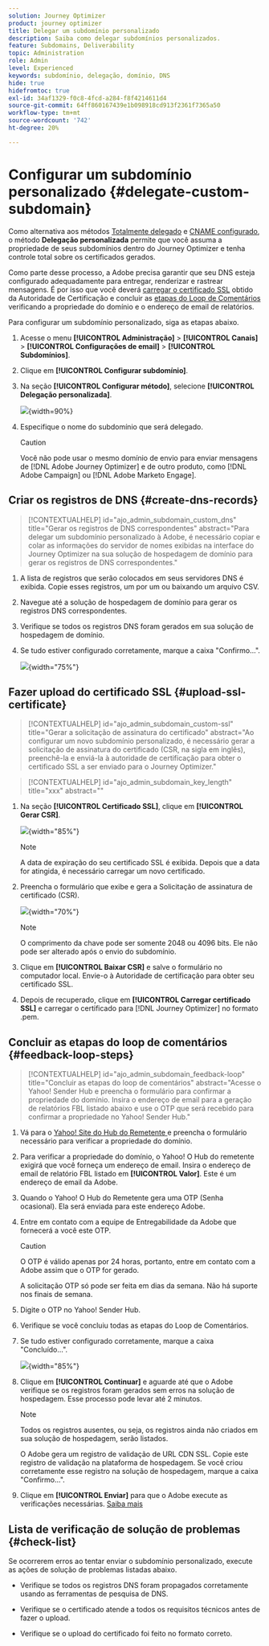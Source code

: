 ```yaml
---
solution: Journey Optimizer
product: journey optimizer
title: Delegar um subdomínio personalizado
description: Saiba como delegar subdomínios personalizados.
feature: Subdomains, Deliverability
topic: Administration
role: Admin
level: Experienced
keywords: subdomínio, delegação, domínio, DNS
hide: true
hidefromtoc: true
exl-id: 34af1329-f0c8-4fcd-a284-f8f4214611d4
source-git-commit: 64ff860167439e1b098918cd913f2361f7365a50
workflow-type: tm+mt
source-wordcount: '742'
ht-degree: 20%

---
```


# Configurar um subdomínio personalizado {#delegate-custom-subdomain}

Como alternativa aos métodos [Totalmente delegado](about-subdomain-delegation.md#full-subdomain-delegation) e [CNAME configurado](about-subdomain-delegation.md#cname-subdomain-delegation), o método **Delegação personalizada** permite que você assuma a propriedade de seus subdomínios dentro do Journey Optimizer e tenha controle total sobre os certificados gerados.

Como parte desse processo, a Adobe precisa garantir que seu DNS esteja configurado adequadamente para entregar, renderizar e rastrear mensagens. É por isso que você deverá [carregar o certificado SSL](#upload-ssl-certificate) obtido da Autoridade de Certificação e concluir as [etapas do Loop de Comentários](#feedback-loop-steps) verificando a propriedade do domínio e o endereço de email de relatórios.

Para configurar um subdomínio personalizado, siga as etapas abaixo.

1. Acesse o menu **[!UICONTROL Administração]** > **[!UICONTROL Canais]** > **[!UICONTROL Configurações de email]** > **[!UICONTROL Subdomínios]**.

1. Clique em **[!UICONTROL Configurar subdomínio]**.

1. Na seção **[!UICONTROL Configurar método]**, selecione **[!UICONTROL Delegação personalizada]**.

   ![](assets/subdomain-method-custom.png){width=90%}

1. Especifique o nome do subdomínio que será delegado.

   >[!CAUTION]
   >
   >Você não pode usar o mesmo domínio de envio para enviar mensagens de [!DNL Adobe Journey Optimizer] e de outro produto, como [!DNL Adobe Campaign] ou [!DNL Adobe Marketo Engage].

## Criar os registros de DNS {#create-dns-records}

>[!CONTEXTUALHELP]
>id="ajo_admin_subdomain_custom_dns"
>title="Gerar os registros de DNS correspondentes"
>abstract="Para delegar um subdomínio personalizado à Adobe, é necessário copiar e colar as informações do servidor de nomes exibidas na interface do Journey Optimizer na sua solução de hospedagem de domínio para gerar os registros de DNS correspondentes."

1. A lista de registros que serão colocados em seus servidores DNS é exibida. Copie esses registros, um por um ou baixando um arquivo CSV.

1. Navegue até a solução de hospedagem de domínio para gerar os registros DNS correspondentes.

1. Verifique se todos os registros DNS foram gerados em sua solução de hospedagem de domínio.

1. Se tudo estiver configurado corretamente, marque a caixa &quot;Confirmo...&quot;.

   ![](assets/subdomain-custom-submit.png){width="75%"}

## Fazer upload do certificado SSL {#upload-ssl-certificate}

>[!CONTEXTUALHELP]
>id="ajo_admin_subdomain_custom-ssl"
>title="Gerar a solicitação de assinatura do certificado"
>abstract="Ao configurar um novo subdomínio personalizado, é necessário gerar a solicitação de assinatura do certificado (CSR, na sigla em inglês), preenchê-la e enviá-la à autoridade de certificação para obter o certificado SSL a ser enviado para o Journey Optimizer."

>[!CONTEXTUALHELP]
>id="ajo_admin_subdomain_key_length"
>title="xxx"
>abstract=""

1. Na seção **[!UICONTROL Certificado SSL]**, clique em **[!UICONTROL Gerar CSR]**.

   ![](assets/subdomain-custom-ssl-certificate.png){width="85%"}

   >[!NOTE]
   >
   >A data de expiração do seu certificado SSL é exibida. Depois que a data for atingida, é necessário carregar um novo certificado.

1. Preencha o formulário que exibe e gera a Solicitação de assinatura de certificado (CSR).

   ![](assets/subdomain-custom-generate-csr.png){width="70%"}

   >[!NOTE]
   >
   >O comprimento da chave pode ser somente 2048 ou 4096 bits. Ele não pode ser alterado após o envio do subdomínio.

1. Clique em **[!UICONTROL Baixar CSR]** e salve o formulário no computador local. Envie-o à Autoridade de certificação para obter seu certificado SSL.

1. Depois de recuperado, clique em **[!UICONTROL Carregar certificado SSL]** e carregar o certificado para [!DNL Journey Optimizer] no formato .pem.

## Concluir as etapas do loop de comentários {#feedback-loop-steps}

>[!CONTEXTUALHELP]
>id="ajo_admin_subdomain_feedback-loop"
>title="Concluir as etapas do loop de comentários"
>abstract="Acesse o Yahoo! Sender Hub e preencha o formulário para confirmar a propriedade do domínio. Insira o endereço de email para a geração de relatórios FBL listado abaixo e use o OTP que será recebido para confirmar a propriedade no Yahoo! Sender Hub."

1. Vá para o [Yahoo! Site do Hub do Remetente ](https://senders.yahooinc.com/) e preencha o formulário necessário para verificar a propriedade do domínio.

1. Para verificar a propriedade do domínio, o Yahoo! O Hub do remetente exigirá que você forneça um endereço de email. Insira o endereço de email de relatório FBL listado em **[!UICONTROL Valor]**. Este é um endereço de email da Adobe.

1. Quando o Yahoo! O Hub do Remetente gera uma OTP (Senha ocasional). Ela será enviada para este endereço Adobe.

1. Entre em contato com a equipe de Entregabilidade da Adobe que fornecerá a você este OTP. <!--Specify how to reach out + any information that customer should share in the request to deliverability team to get access to the right OTP-->

   >[!CAUTION]
   >
   >O OTP é válido apenas por 24 horas, portanto, entre em contato com a Adobe assim que o OTP for gerado. <!--TBC?-->
   >
   >A solicitação OTP só pode ser feita em dias da semana. Não há suporte nos finais de semana. <!--Add times + timezone-->

1. Digite o OTP no Yahoo! Sender Hub.

1. Verifique se você concluiu todas as etapas do Loop de Comentários.

1. Se tudo estiver configurado corretamente, marque a caixa &quot;Concluído...&quot;.

   ![](assets/subdomain-custom-feedback-loop.png){width="85%"}

1. Clique em **[!UICONTROL Continuar]** e aguarde até que o Adobe verifique se os registros foram gerados sem erros na solução de hospedagem. Esse processo pode levar até 2 minutos.

   >[!NOTE]
   >
   >Todos os registros ausentes, ou seja, os registros ainda não criados em sua solução de hospedagem, serão listados.

   O Adobe gera um registro de validação de URL CDN SSL. Copie este registro de validação na plataforma de hospedagem. Se você criou corretamente esse registro na solução de hospedagem, marque a caixa &quot;Confirmo...&quot;.

1. Clique em **[!UICONTROL Enviar]** para que o Adobe execute as verificações necessárias. [Saiba mais](#submit-subdomain)


## Lista de verificação de solução de problemas {#check-list}

Se ocorrerem erros ao tentar enviar o subdomínio personalizado, execute as ações de solução de problemas listadas abaixo.

* Verifique se todos os registros DNS foram propagados corretamente usando as ferramentas de pesquisa de DNS.

* Verifique se o certificado atende a todos os requisitos técnicos antes de fazer o upload.

* Verifique se o upload do certificado foi feito no formato correto.

